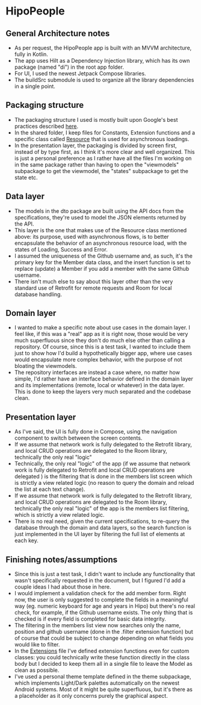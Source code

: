 # HipoPeople

## General Architecture notes
- As per request, the HipoPeople app is built with an MVVM architecture, fully in Kotlin.
- The app uses Hilt as a Dependency Injection library, which has its own package (named "di") in the root app folder.
- For UI, I used the newest Jetpack Compose libraries.
- The buildSrc submodule is used to organize all the library dependencies in a single point.

## Packaging structure
- The packaging structure I used is mostly built upon Google's best practices described [here](https://developer.android.com/topic/architecture/).
- In the shared folder, I keep files for Constants, Extension functions and a specific class called [Resource](app/src/main/java/dev/efantini/hipopeople/shared/Resource.kt) that is used for asynchronous loadings.
- In the presentation layer, the packaging is divided by screen first, instead of by type first, as I think it's more clear and well organized. This is just a personal preference as I rather have all the files I'm working on in the same package rather than having to open the "viewmodels" subpackage to get the viewmodel, the "states" subpackage to get the state etc.

## Data layer
- The models in the dto package are built using the API docs from the specifications, they're used to model the JSON elements returned by the API.
- This layer is the one that makes use of the Resource class mentioned above: its purpose, used with asynchronous flows, is to better encapsulate the behavior of an asynchronous resource load, with the states of Loading, Success and Error.
- I assumed the uniqueness of the Github username and, as such, it's the primary key for the Member data class, and the insert function is set to replace (update) a Member if you add a member with the same Github username.
- There isn't much else to say about this layer other than the very standard use of Retrofit for remote requests and Room for local database handling.


## Domain layer
- I wanted to make a specific note about use cases in the domain layer. I feel like, if this was a "real" app as it is right now, those would be very much superfluous since they don't do much else other than calling a repository. Of course, since this is a test task, I wanted to include them just to show how I'd build a hypothetically bigger app, where use cases would encapsulate more complex behavior, with the purpose of not bloating the viewmodels.
- The repository interfaces are instead a case where, no matter how simple, I'd rather have an interface behavior defined in the domain layer and its implementations (remote, local or whatever) in the data layer. This is done to keep the layers very much separated and the codebase clean.

## Presentation layer
- As I've said, the UI is fully done in Compose, using the navigation component to switch between the screen contents.
- If we assume that network work is fully delegated to the Retrofit library, and local CRUD operations are delegated to the Room library, technically the only real "logic"
- Technically, the only real "logic" of the app (if we assume that network work is fully delegated to Retrofit and local CRUD operations are delegated ) is the filtering that is done in the members list screen which is strictly a view related logic (no reason to query the domain and reload the list at each text change).
- If we assume that network work is fully delegated to the Retrofit library, and local CRUD operations are delegated to the Room library, technically the only real "logic" of the app is the members list filtering, which is strictly a view related logic.
- There is no real need, given the current specifications, to re-query the database through the domain and data layers, so the search function is just implemented in the UI layer by filtering the full list of elements at each key.

## Finishing notes/assumptions
- Since this is just a test task, I didn't want to include any functionality that wasn't specifically requested in the document, but I figured I'd add a couple ideas I had about those in here.
- I would implement a validation check for the add member form. Right now, the user is only suggested to complete the fields in a meaningful way (eg. numeric keyboard for age and years in Hipo) but there's no real check, for example, if the Github username exists. The only thing that is checked is if every field is completed for basic data integrity.
- The filtering in the members list view now searches only the name, position and github username (done in the .filter extension function) but of course that could be subject to change depending on what fields you would like to filter.
- In the [Extensions](app/src/main/java/dev/efantini/hipopeople/shared/Extensions.kt) file I've defined extension functions even for custom classes: you could technically write these function directly in the class body but I decided to keep them all in a single file to leave the Model as clean as possible.
- I've used a personal theme template defined in the theme subpackage, which implements Light/Dark palettes automatically on the newest Android systems. Most of it might be quite superfluous, but it's there as a placeholder as it only concerns purely the graphical aspect.
